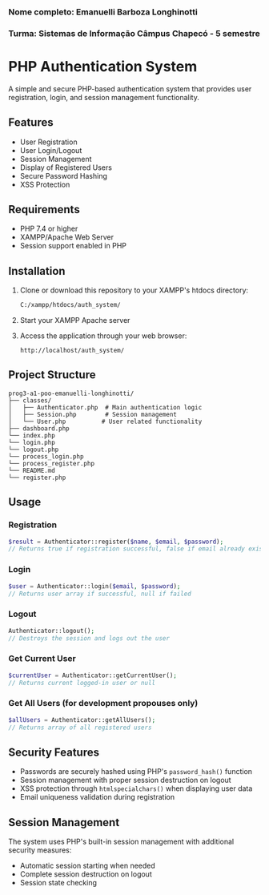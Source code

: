 ### Nome completo: Emanuelli Barboza Longhinotti
### Turma: Sistemas de Informação Câmpus Chapecó - 5 semestre

# PHP Authentication System
A simple and secure PHP-based authentication system that provides user registration, login, and session management functionality.

## Features

- User Registration
- User Login/Logout
- Session Management
- Display of Registered Users
- Secure Password Hashing
- XSS Protection

## Requirements

- PHP 7.4 or higher
- XAMPP/Apache Web Server
- Session support enabled in PHP

## Installation

1. Clone or download this repository to your XAMPP's htdocs directory:
   ```bash
   C:/xampp/htdocs/auth_system/
   ```

2. Start your XAMPP Apache server

3. Access the application through your web browser:
   ```
   http://localhost/auth_system/
   ```

## Project Structure

```
prog3-a1-poo-emanuelli-longhinotti/
├── classes/
│   ├── Authenticator.php  # Main authentication logic
│   ├── Session.php        # Session management
│   └── User.php          # User related functionality
├── dashboard.php
└── index.php
└── login.php
└── logout.php
└── process_login.php
└── process_register.php
└── README.md
└── register.php
```

## Usage

### Registration
```php
$result = Authenticator::register($name, $email, $password);
// Returns true if registration successful, false if email already exists
```

### Login
```php
$user = Authenticator::login($email, $password);
// Returns user array if successful, null if failed
```

### Logout
```php
Authenticator::logout();
// Destroys the session and logs out the user
```

### Get Current User
```php
$currentUser = Authenticator::getCurrentUser();
// Returns current logged-in user or null
```

### Get All Users (for development propouses only)
```php
$allUsers = Authenticator::getAllUsers();
// Returns array of all registered users
```

## Security Features

- Passwords are securely hashed using PHP's `password_hash()` function
- Session management with proper session destruction on logout
- XSS protection through `htmlspecialchars()` when displaying user data
- Email uniqueness validation during registration

## Session Management

The system uses PHP's built-in session management with additional security measures:
- Automatic session starting when needed
- Complete session destruction on logout
- Session state checking
